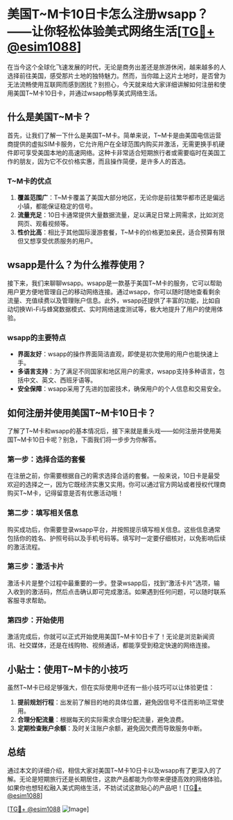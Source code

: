 # 美国T~M卡10日卡怎么注册wsapp？——让你轻松体验美式网络生活[[TG💪+ @esim1088](https://t.me/s/esim1088)]

在当今这个全球化飞速发展的时代，无论是商务出差还是旅游休闲，越来越多的人选择前往美国，感受那片土地的独特魅力。然而，当你踏上这片土地时，是否曾为无法流畅使用互联网而感到困扰？别担心，今天就来给大家详细讲解如何注册和使用美国T~M卡10日卡，并通过wsapp畅享美式网络生活。

## 什么是美国T~M卡？

首先，让我们了解一下什么是美国T~M卡。简单来说，T~M卡是由美国电信运营商提供的虚拟SIM卡服务，它允许用户在全球范围内购买并激活，无需更换手机硬件即可享受美国本地的高速网络。这种卡非常适合短期旅行者或需要临时在美国工作的朋友，因为它不仅价格实惠，而且操作简便，是许多人的首选。

### T~M卡的优点

1. **覆盖范围广**：T~M卡覆盖了美国大部分地区，无论你是前往繁华都市还是偏远小镇，都能保证稳定的信号。
2. **流量充足**：10日卡通常提供大量数据流量，足以满足日常上网需求，比如浏览网页、观看视频等。
3. **性价比高**：相比于其他国际漫游套餐，T~M卡的价格更加亲民，适合预算有限但又想享受优质服务的用户。

## wsapp是什么？为什么推荐使用？

接下来，我们来聊聊wsapp。wsapp是一款基于美国T~M卡的服务，它可以帮助用户更方便地管理自己的移动网络连接。通过wsapp，你可以随时随地查看剩余流量、充值续费以及管理账户信息。此外，wsapp还提供了丰富的功能，比如自动切换Wi-Fi与蜂窝数据模式、实时网络速度测试等，极大地提升了用户的使用体验。

### wsapp的主要特点

- **界面友好**：wsapp的操作界面简洁直观，即使是初次使用的用户也能快速上手。
- **多语言支持**：为了满足不同国家和地区用户的需求，wsapp支持多种语言，包括中文、英文、西班牙语等。
- **安全保障**：wsapp采用了先进的加密技术，确保用户的个人信息和交易安全。

## 如何注册并使用美国T~M卡10日卡？

了解了T~M卡和wsapp的基本情况后，接下来就是重头戏——如何注册并使用美国T~M卡10日卡呢？别急，下面我们将一步步为你解答。

### 第一步：选择合适的套餐

在注册之前，你需要根据自己的需求选择合适的套餐。一般来说，10日卡是最受欢迎的选择之一，因为它既经济实惠又实用。你可以通过官方网站或者授权代理商购买T~M卡，记得留意是否有优惠活动哦！

### 第二步：填写相关信息

购买成功后，你需要登录wsapp平台，并按照提示填写相关信息。这些信息通常包括你的姓名、护照号码以及手机号码等。填写时一定要仔细核对，以免影响后续的激活流程。

### 第三步：激活卡片

激活卡片是整个过程中最重要的一步。登录wsapp后，找到“激活卡片”选项，输入收到的激活码，然后点击确认即可完成激活。如果遇到任何问题，可以随时联系客服寻求帮助。

### 第四步：开始使用

激活完成后，你就可以正式开始使用美国T~M卡10日卡了！无论是浏览新闻资讯、社交媒体，还是在线购物、视频通话，都能享受到稳定快速的网络连接。

## 小贴士：使用T~M卡的小技巧

虽然T~M卡已经足够强大，但在实际使用中还有一些小技巧可以让体验更佳：

1. **提前规划行程**：出发前了解目的地的具体位置，避免因信号不佳而影响正常使用。
2. **合理分配流量**：根据每天的实际需求合理分配流量，避免浪费。
3. **定期检查账户余额**：及时关注账户余额，避免因欠费而导致服务中断。

## 总结

通过本文的详细介绍，相信大家对美国T~M卡10日卡以及wsapp有了更深入的了解。无论是短期旅行还是长期居住，这款产品都能为你带来便捷高效的网络体验。如果你也想轻松融入美式网络生活，不妨试试这款贴心的产品吧！[[TG💪+ @esim1088](https://t.me/s/esim1088)]

[[TG💪+ @esim1088](https://t.me/s/esim1088) ![Image](https://i.postimg.cc/4NQfJmqS/Snipaste-2025-05-13-00-14-12.png)]